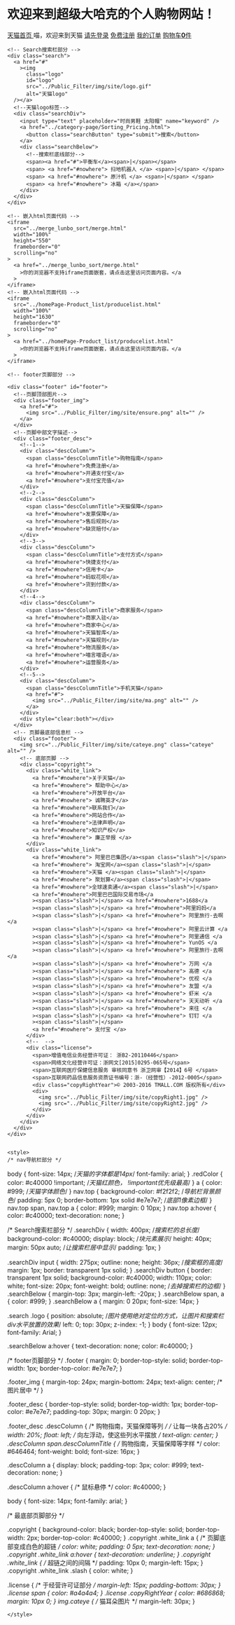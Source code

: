 # 欢迎来到超级大哈克的个人购物网站！

<!----利用iframe镶嵌页面方法，引用HTML外部文件，
     整合一起的完整首页面-----
----20.19.9.22----
------ -->
<!DOCTYPE html>
<html lang="en">
  <head>
    <meta charset="UTF-8" />
    <meta name="viewport" content="width=device-width, initial-scale=1.0" />
    <meta http-equiv="X-UA-Compatible" content="ie=edge" />
    <script src="../Public_Filter/study/js/jquery/2.0.0/jquery.min.js"></script>
    <link
      href="../Public_Filter/study/css/bootstrap/3.3.6/bootstrap.min.css"
      rel="stylesheet"
    />
    <script src="../Public_Filter/study/js/bootstrap/3.3.6/bootstrap.min.js"></script>
    <link rel="stylesheet" href="publicPage.css" />
    <title>天猫首页页面(陈健聪)</title>
  </head>

  <body>
    <!-- Nav页面 -->
    <nav class="top">
      <a href="index.html">
        <span class="glyphicon glyphicon glyphicon-home redColor"></span>
        <!--引用bootstrap图标-->
        天猫首页
      </a>
      <span>喵，欢迎来到天猫</span>
      <a href="../other-page/Login.html">请先登录</a>
      <a href="../other-page/register.html">免费注册</a>
      <span class="pull-right">
        <!--pull-right是bootstrap向右浮动的方法-->
        <a href="../Order-page/order.html">我的订单</a>
        <a href="../shopping-cart/cart.html">
          <span class="glyphicon glyphicon-shopping-cart redColor"></span>
          购物车<strong>0</strong>件</a
        >
      </span>
    </nav>

    <!-- Search搜索栏部分 -->
    <div class="search">
      <a href="#"
        ><img
          class="logo"
          id="logo"
          src="../Public_Filter/img/site/logo.gif"
          alt="天猫logo"
      /></a>
      <!--天猫logo标签-->
      <div class="searchDiv">
        <input type="text" placeholder="时尚男鞋 太阳帽" name="keyword" />
        <a href="../category-page/Sorting_Pricing.html">
          <button class="searchButton" type="submit">搜索</button>
        </a>
        <div class="searchBelow">
          <!--搜索栏底线部分-->
          <span><a href="#">平衡车</a><span>|</span></span>
          <span> <a href="#nowhere"> 扫地机器人 </a> <span>|</span> </span>
          <span> <a href="#nowhere"> 原汁机 </a> <span>|</span> </span>
          <span> <a href="#nowhere"> 冰箱 </a></span>
        </div>
      </div>
    </div>

    <!-- 嵌入html页面代码 -->
    <iframe
      src="../merge_lunbo_sort/merge.html"
      width="100%"
      height="550"
      frameborder="0"
      scrolling="no"
    >
      <a href="../merge_lunbo_sort/merge.html"
        >你的浏览器不支持iframe页面嵌套，请点击这里访问页面内容。</a
      >
    </iframe>
    <!-- 嵌入html页面代码 -->
    <iframe
      src="../homePage-Product_list/producelist.html"
      width="100%"
      height="1630"
      frameborder="0"
      scrolling="no"
    >
      <a href="../homePage-Product_list/producelist.html"
        >你的浏览器不支持iframe页面嵌套，请点击这里访问页面内容。</a
      >
    </iframe>

    <!-- footer页脚部分 -->

    <div class="footer" id="footer">
      <!--页脚顶部图片-->
      <div class="footer_img">
        <a href="#">
          <img src="../Public_Filter/img/site/ensure.png" alt="" />
        </a>
      </div>
      <!--页脚中部文字描述-->
      <div class="footer_desc">
        <!--1-->
        <div class="descColumn">
          <span class="descColumnTitle">购物指南</span>
          <a href="#nowhere">免费注册</a>
          <a href="#nowhere">开通支付宝</a>
          <a href="#nowhere">支付宝充值</a>
        </div>
        <!--2-->
        <div class="descColumn">
          <span class="descColumnTitle">天猫保障</span>
          <a href="#nowhere">发票保障</a>
          <a href="#nowhere">售后规则</a>
          <a href="#nowhere">缺货赔付</a>
        </div>
        <!--3-->
        <div class="descColumn">
          <span class="descColumnTitle">支付方式</span>
          <a href="#nowhere">快捷支付</a>
          <a href="#nowhere">信用卡</a>
          <a href="#nowhere">蚂蚁花呗</a>
          <a href="#nowhere">货到付款</a>
        </div>
        <!--4-->
        <div class="descColumn">
          <span class="descColumnTitle">商家服务</span>
          <a href="#nowhere">商家入驻</a>
          <a href="#nowhere">商家中心</a>
          <a href="#nowhere">天猫智库</a>
          <a href="#nowhere">天猫规则</a>
          <a href="#nowhere">物流服务</a>
          <a href="#nowhere">喵言喵语</a>
          <a href="#nowhere">运营服务</a>
        </div>
        <!--5-->
        <div class="descColumn">
          <span class="descColumnTitle">手机天猫</span>
          <a href="#">
            <img src="../Public_Filter/img/site/ma.png" alt="" />
          </a>
        </div>
        <div style="clear:both"></div>
      </div>
      <!-- 页脚最底部信息栏 -->
      <div class="footer">
        <img src="../Public_Filter/img/site/cateye.png" class="cateye" alt="" />
        <!-- 底部页脚 -->
        <div class="copyright">
          <div class="white_link">
            <a href="#nowhere">关于天猫</a>
            <a href="#nowhere"> 帮助中心</a>
            <a href="#nowhere">开放平台</a>
            <a href="#nowhere"> 诚聘英才</a>
            <a href="#nowhere">联系我们</a>
            <a href="#nowhere">网站合作</a>
            <a href="#nowhere">法律声明</a>
            <a href="#nowhere">知识产权</a>
            <a href="#nowhere"> 廉正举报 </a>
          </div>
          <div class="white_link">
            <a href="#nowhere"> 阿里巴巴集团</a><span class="slash">|</span>
            <a href="#nowhere"> 淘宝网</a><span class="slash">|</span>
            <a href="#nowhere">天猫 </a><span class="slash">|</span>
            <a href="#nowhere"> 聚划算</a><span class="slash">|</span>
            <a href="#nowhere">全球速卖通</a><span class="slash">|</span>
            <a href="#nowhere">阿里巴巴国际交易市场</a
            ><span class="slash">|</span> <a href="#nowhere">1688</a
            ><span class="slash">|</span> <a href="#nowhere">阿里妈妈</a
            ><span class="slash">|</span> <a href="#nowhere"> 阿里旅行·去啊 </a
            ><span class="slash">|</span> <a href="#nowhere"> 阿里云计算 </a
            ><span class="slash">|</span> <a href="#nowhere"> 阿里通信 </a
            ><span class="slash">|</span> <a href="#nowhere"> YunOS </a
            ><span class="slash">|</span> <a href="#nowhere"> 阿里旅行·去啊 </a
            ><span class="slash">|</span> <a href="#nowhere"> 万网 </a
            ><span class="slash">|</span> <a href="#nowhere"> 高德 </a
            ><span class="slash">|</span> <a href="#nowhere"> 优视 </a
            ><span class="slash">|</span> <a href="#nowhere"> 友盟 </a
            ><span class="slash">|</span> <a href="#nowhere"> 虾米 </a
            ><span class="slash">|</span> <a href="#nowhere"> 天天动听 </a
            ><span class="slash">|</span> <a href="#nowhere"> 来往 </a
            ><span class="slash">|</span> <a href="#nowhere"> 钉钉 </a
            ><span class="slash">|</span>
            <a href="#nowhere"> 支付宝 </a>
          </div>
          <!--  -->
          <div class="license">
            <span>增值电信业务经营许可证： 浙B2-20110446</span>
            <span>网络文化经营许可证：浙网文[2015]0295-065号</span>
            <span>互联网医疗保健信息服务 审核同意书 浙卫网审【2014】6号 </span>
            <span>互联网药品信息服务资质证书编号：浙-（经营性）-2012-0005</span>
            <div class="copyRightYear">© 2003-2016 TMALL.COM 版权所有</div>
            <div>
              <img src="../Public_Filter/img/site/copyRight1.jpg" />
              <img src="../Public_Filter/img/site/copyRight2.jpg" />
            </div>
          </div>
        </div>
      </div>
    </div>
    
    
    <style>
    /* nav导航栏部分 */
body {
  font-size: 14px; /*天猫的字体都是14px*/
  font-family: arial;
}
.redColor {
  color: #c40000 !important; /*天猫红颜色， !important优先级最高*/
}
a {
  color: #999; /*天猫字体颜色*/
}
nav.top {
  background-color: #f2f2f2; /*导航栏背景颜色*/
  padding: 5px 0;
  border-bottom: 1px solid #e7e7e7; /*底部1像素边框*/
}
nav.top span,
nav.top a {
  color: #999;
  margin: 0 10px;
}
nav.top a:hover {
  color: #c40000;
  text-decoration: none;
}

/* Search搜索栏部分 */
.searchDiv {
  width: 400px; /*搜索栏的总长度*/
  background-color: #c40000;
  display: block; /*块元素展示*/
  height: 40px;
  margin: 50px auto; /*让搜索栏居中显示*/
  padding: 1px;
}

.searchDiv input {
  width: 275px;
  outline: none;
  height: 36px; /*搜索框的高度*/
  margin: 1px;
  border: transparent 1px solid;
}
.searchDiv button {
  border: transparent 1px solid;
  background-color: #c40000;
  width: 110px;
  color: white;
  font-size: 20px;
  font-weight: bold;
  outline: none; /*去掉搜索栏的边框*/
}
.searchBelow {
  margin-top: 3px;
  margin-left: -20px;
}
.searchBelow span,
a {
  color: #999;
}
.searchBelow a {
  margin: 0 20px;
  font-size: 14px;
}

.search .logo {
  position: absolute; /*图片使用绝对定位的方式，让图片和搜索栏div水平放置的效果*/
  left: 0;
  top: 30px;
  z-index: -1;
}
body {
  font-size: 12px;
  font-family: Arial;
}

.searchBelow a:hover {
  text-decoration: none;
  color: #c40000;
}

/* footer页脚部分 */
.footer {
  margin: 0;
  border-top-style: solid;
  border-top-width: 1px;
  border-top-color: #e7e7e7;
}

.footer_img {
  margin-top: 24px;
  margin-bottom: 24px;
  text-align: center;
  /* 图片居中 */
}

.footer_desc {
  border-top-style: solid;
  border-top-width: 1px;
  border-top-color: #e7e7e7;
  padding-top: 30px;
  margin: 0 20px;
}

.footer_desc .descColumn {
  /* 购物指南，天猫保障等列 */
  /* 让每一块各占20% */
  width: 20%;
  float: left;
  /* 向左浮动，使这些列水平摆放 */
  text-align: center;
}
.descColumn span.descColumnTitle {
  /* 购物指南，天猫保障等字样 */
  color: #646464;
  font-weight: bold;
  font-size: 16px;
}

.descColumn a {
  display: block;
  padding-top: 3px;
  color: #999;
  text-decoration: none;
}

.descColumn a:hover {
  /* 鼠标悬停 */
  color: #c40000;
}

body {
  font-size: 14px;
  font-family: arial;
}

/* 最底部页脚部分 */

.copyright {
  background-color: black;
  border-top-style: solid;
  border-top-width: 2px;
  border-top-color: #c40000;
}
.copyright .white_link a {
  /* 页脚底部变成白色的超链 */
  color: white;
  padding: 0 5px;
  text-decoration: none;
}
.copyright .white_link a:hover {
  text-decoration: underline;
}
.copyright .white_link {
  /* 超链之间的间隔 */
  padding: 10px 0;
  margin-left: 15px;
}
.copyright .white_link .slash {
  color: white;
}

.license {
  /* 于经营许可证部分 */
  margin-left: 15px;
  padding-bottom: 30px;
}
.license span {
  color: #a4a4a4;
}
.license .copyRightYear {
  color: #686868;
  margin: 10px 0;
}
img.cateye {
  /* 猫耳朵图片 */
  margin-left: 30px;
}

    </style>
    
  </body>

  <script>
    $("a[href]").click(function() {
      var href = $(this).attr("href");
      if ("#nowhere" == href || "#" == href) {
        alert("很抱歉，站长在拼命开发中，此链接暂不可用 ┭┮﹏┭┮");
      }
    });
  </script>
</html>
